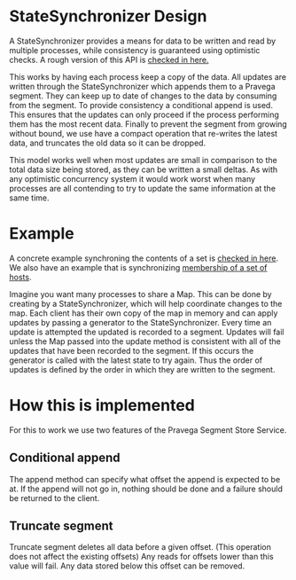 <!--
Copyright (c) 2017 Dell Inc., or its subsidiaries. All Rights Reserved.

Licensed under the Apache License, Version 2.0 (the "License");
you may not use this file except in compliance with the License.
You may obtain a copy of the License at

    http://www.apache.org/licenses/LICENSE-2.0
-->
# StateSynchronizer Design

A StateSynchronizer provides a means for data to be written and read by multiple processes, while consistency is guaranteed using optimistic checks. A rough version of this API is [checked in here.](https://github.com/pravega/pravega/blob/master/client/src/main/java/io/pravega/client/state/StateSynchronizer.java)

This works by having each process keep a copy of the data. All updates are written through the StateSynchronizer which appends them to a Pravega segment. They can keep up to date of changes to the data by consuming from the segment. To provide consistency a conditional append is used. This ensures that the updates can only proceed if the process performing them has the most recent data. Finally to prevent the segment from growing without bound, we use have a compact operation that re-writes the latest data, and truncates the old data so it can be dropped.

This model works well when most updates are small in comparison to the total data size being stored, as they can be written a small deltas. As with any optimistic concurrency system it would work worst when many processes are all contending to try to update the same information at the same time.

# Example
A concrete example synchroning the contents of a set is [checked in here](https://github.com/pravega/pravega/blob/master/client/src/test/java/io/pravega/client/state/examples/SetSynchronizer.java). We also have an example that is synchronizing [membership of a set of hosts](https://github.com/pravega/pravega/blob/master/client/src/test/java/io/pravega/client/state/examples/MembershipSynchronizer.java).

Imagine you want many processes to share a Map. This can be done by creating by a StateSynchronizer, which will help coordinate changes to the map. Each client has their own copy of the map in memory and can apply updates by passing a generator to the StateSynchronizer. Every time an update is attempted the updated is recorded to a segment. Updates will fail unless the Map passed into the update method is consistent with all of the updates that have been recorded to the segment. If this occurs the generator is called with the latest state to try again. Thus the order of updates is defined by the order in which they are written to the segment.

# How this is implemented
For this to work we use two features of the Pravega Segment Store Service.
## Conditional append
The append method can specify what offset the append is expected to be at. If the append will not go in, nothing should be done and a failure should be returned to the client.

## Truncate segment
Truncate segment deletes all data before a given offset. (This operation does not affect the existing offsets)
Any reads for offsets lower than this value will fail. Any data stored below this offset can be removed.
